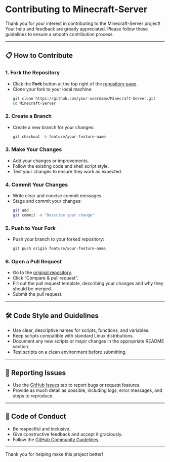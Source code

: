 # Contributing to Minecraft-Server

Thank you for your interest in contributing to the Minecraft-Server project! Your help and feedback are greatly appreciated. Please follow these guidelines to ensure a smooth contribution process.

---

## 📋 How to Contribute

### 1. Fork the Repository

- Click the **Fork** button at the top right of the [repository page](https://github.com/entity12208/Minecraft-Server).
- Clone your fork to your local machine:
  ```bash
  git clone https://github.com/your-username/Minecraft-Server.git
  cd Minecraft-Server
  ```

### 2. Create a Branch

- Create a new branch for your changes:
  ```bash
  git checkout -b feature/your-feature-name
  ```

### 3. Make Your Changes

- Add your changes or improvements.
- Follow the existing code and shell script style.
- Test your changes to ensure they work as expected.

### 4. Commit Your Changes

- Write clear and concise commit messages.
- Stage and commit your changes:
  ```bash
  git add .
  git commit -m "Describe your change"
  ```

### 5. Push to Your Fork

- Push your branch to your forked repository:
  ```bash
  git push origin feature/your-feature-name
  ```

### 6. Open a Pull Request

- Go to the [original repository](https://github.com/entity12208/Minecraft-Server).
- Click “Compare & pull request”.
- Fill out the pull request template, describing your changes and why they should be merged.
- Submit the pull request.

---

## 🛠️ Code Style and Guidelines

- Use clear, descriptive names for scripts, functions, and variables.
- Keep scripts compatible with standard Linux distributions.
- Document any new scripts or major changes in the appropriate README section.
- Test scripts on a clean environment before submitting.

---

## 🐛 Reporting Issues

- Use the [GitHub Issues](https://github.com/entity12208/Minecraft-Server/issues) tab to report bugs or request features.
- Provide as much detail as possible, including logs, error messages, and steps to reproduce.

---

## 🤝 Code of Conduct

- Be respectful and inclusive.
- Give constructive feedback and accept it graciously.
- Follow the [GitHub Community Guidelines](https://docs.github.com/en/site-policy/github-terms/github-community-guidelines).

---

Thank you for helping make this project better!
